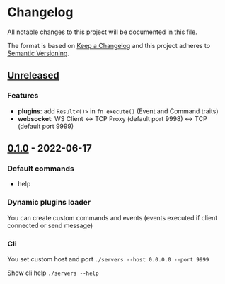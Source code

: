 # Changelog

All notable changes to this project will be documented in this file.

The format is based on [Keep a Changelog](http://keepachangelog.com/)
and this project adheres to [Semantic Versioning](http://semver.org/).

<!-- next-header -->

## [Unreleased]
### Features
- **plugins**: add `Result<()>` in `fn execute()` (Event and Command traits)
- **websocket**: WS Client <-> TCP Proxy (default port 9998) <-> TCP (default port 9999)

## [0.1.0] - 2022-06-17
### Default commands
- help

### Dynamic plugins loader
You can create custom commands and events (events executed if client connected or send message)

### Cli
You set custom host and port `./servers --host 0.0.0.0 --port 9999`

Show cli help `./servers --help`

<!-- next-url -->
[Unreleased]: https://github.com/MedzikUser/servers/compare/v0.1.0...HEAD
[0.1.0]: https://github.com/MedzikUser/servers/commits/v0.1.0
